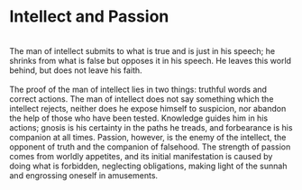 Intellect and Passion
=====================

   
 The man of intellect submits to what is true and is just in his speech;
he shrinks from what is false but opposes it in his speech. He leaves
this world behind, but does not leave his faith.  
    
 The proof of the man of intellect lies in two things: truthful words
and correct actions. The man of intellect does not say something which
the intellect rejects, neither does he expose himself to suspicion, nor
abandon the help of those who have been tested. Knowledge guides him in
his actions; gnosis is his certainty in the paths he treads, and
forbearance is his companion at all times. Passion, however, is the
enemy of the intellect, the opponent of truth and the companion of
falsehood. The strength of passion comes from worldly appetites, and its
initial manifestation is caused by doing what is forbidden, neglecting
obligations, making light of the sunnah and engrossing oneself in
amusements.


